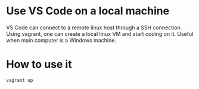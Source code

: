 # Use VS Code on a local machine
VS Code can connect to a remote linux host through a SSH connection.  Using vagrant, one can create a local linux VM and start coding on it. Useful when main computer is a Windows machine.

# How to use it
`vagrant up`


